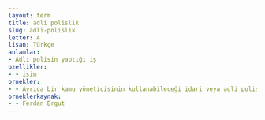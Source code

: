 ```yaml
---
layout: term
title: adli polislik
slug: adli-polislik
letter: A
lisan: Türkçe
anlamlar:
- Adli polisin yaptığı iş
ozellikler:
- - isim
ornekler:
- - Ayrıca bir kamu yöneticisinin kullanabileceği idari veya adli polislik yetkilerinin sınırları da açıklıkla çizilmemişti.
orneklerkaynak:
- - Ferdan Ergut
---
```

